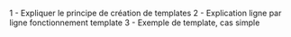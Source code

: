 1 - Expliquer le principe de création de templates
2 - Explication ligne par ligne fonctionnement template 
3 - Exemple de template, cas simple 